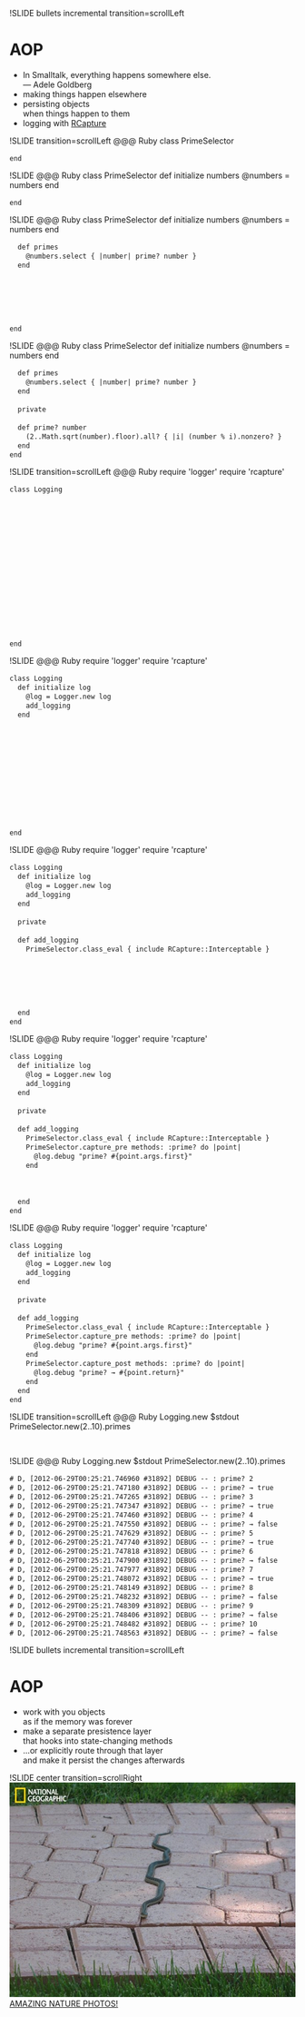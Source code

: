 !SLIDE bullets incremental transition=scrollLeft
# AOP
* <div class='quote'>In Smalltalk, everything happens somewhere else.<br />— Adele Goldberg</div>
* making things happen elsewhere
* persisting objects<br />when things happen to them
* logging with [RCapture](https://code.google.com/p/rcapture/)

!SLIDE transition=scrollLeft
    @@@ Ruby
    class PrimeSelector













    end

!SLIDE
    @@@ Ruby
    class PrimeSelector
      def initialize numbers
        @numbers = numbers
      end










    end

!SLIDE
    @@@ Ruby
    class PrimeSelector
      def initialize numbers
        @numbers = numbers
      end

      def primes
        @numbers.select { |number| prime? number }
      end






    end

!SLIDE
    @@@ Ruby
    class PrimeSelector
      def initialize numbers
        @numbers = numbers
      end

      def primes
        @numbers.select { |number| prime? number }
      end

      private

      def prime? number
        (2..Math.sqrt(number).floor).all? { |i| (number % i).nonzero? }
      end
    end

!SLIDE transition=scrollLeft
    @@@ Ruby
    require 'logger'
    require 'rcapture'

    class Logging
















    end

!SLIDE
    @@@ Ruby
    require 'logger'
    require 'rcapture'

    class Logging
      def initialize log
        @log = Logger.new log
        add_logging
      end












    end

!SLIDE
    @@@ Ruby
    require 'logger'
    require 'rcapture'

    class Logging
      def initialize log
        @log = Logger.new log
        add_logging
      end

      private

      def add_logging
        PrimeSelector.class_eval { include RCapture::Interceptable }






      end
    end

!SLIDE
    @@@ Ruby
    require 'logger'
    require 'rcapture'

    class Logging
      def initialize log
        @log = Logger.new log
        add_logging
      end

      private

      def add_logging
        PrimeSelector.class_eval { include RCapture::Interceptable }
        PrimeSelector.capture_pre methods: :prime? do |point|
          @log.debug "prime? #{point.args.first}"
        end



      end
    end

!SLIDE
    @@@ Ruby
    require 'logger'
    require 'rcapture'

    class Logging
      def initialize log
        @log = Logger.new log
        add_logging
      end

      private

      def add_logging
        PrimeSelector.class_eval { include RCapture::Interceptable }
        PrimeSelector.capture_pre methods: :prime? do |point|
          @log.debug "prime? #{point.args.first}"
        end
        PrimeSelector.capture_post methods: :prime? do |point|
          @log.debug "prime? → #{point.return}"
        end
      end
    end

!SLIDE transition=scrollLeft
    @@@ Ruby
    Logging.new $stdout
    PrimeSelector.new(2..10).primes


















     

!SLIDE
    @@@ Ruby
    Logging.new $stdout
    PrimeSelector.new(2..10).primes

    # D, [2012-06-29T00:25:21.746960 #31892] DEBUG -- : prime? 2
    # D, [2012-06-29T00:25:21.747180 #31892] DEBUG -- : prime? → true
    # D, [2012-06-29T00:25:21.747265 #31892] DEBUG -- : prime? 3
    # D, [2012-06-29T00:25:21.747347 #31892] DEBUG -- : prime? → true
    # D, [2012-06-29T00:25:21.747460 #31892] DEBUG -- : prime? 4
    # D, [2012-06-29T00:25:21.747550 #31892] DEBUG -- : prime? → false
    # D, [2012-06-29T00:25:21.747629 #31892] DEBUG -- : prime? 5
    # D, [2012-06-29T00:25:21.747740 #31892] DEBUG -- : prime? → true
    # D, [2012-06-29T00:25:21.747818 #31892] DEBUG -- : prime? 6
    # D, [2012-06-29T00:25:21.747900 #31892] DEBUG -- : prime? → false
    # D, [2012-06-29T00:25:21.747977 #31892] DEBUG -- : prime? 7
    # D, [2012-06-29T00:25:21.748072 #31892] DEBUG -- : prime? → true
    # D, [2012-06-29T00:25:21.748149 #31892] DEBUG -- : prime? 8
    # D, [2012-06-29T00:25:21.748232 #31892] DEBUG -- : prime? → false
    # D, [2012-06-29T00:25:21.748309 #31892] DEBUG -- : prime? 9
    # D, [2012-06-29T00:25:21.748406 #31892] DEBUG -- : prime? → false
    # D, [2012-06-29T00:25:21.748482 #31892] DEBUG -- : prime? 10
    # D, [2012-06-29T00:25:21.748563 #31892] DEBUG -- : prime? → false

!SLIDE bullets incremental transition=scrollLeft
# AOP
* work with you objects<br />as if the memory was forever
* make a separate presistence layer<br />that hooks into state-changing methods
* …or explicitly route through that layer<br />and make it persist the changes afterwards

!SLIDE center transition=scrollRight
![snake](snake.jpg)
[AMAZING NATURE PHOTOS!](http://sassystreak.com/2011/09/28/amazing-nature-photos/)
